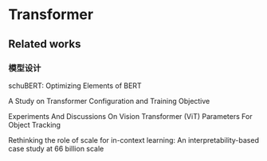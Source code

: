 # Transformer



## Related works


### 模型设计

schuBERT: Optimizing Elements of BERT

A Study on Transformer Configuration and Training Objective

Experiments And Discussions On Vision Transformer (ViT) Parameters For Object Tracking

Rethinking the role of scale for in-context learning: An interpretability-based case study at 66 billion scale














